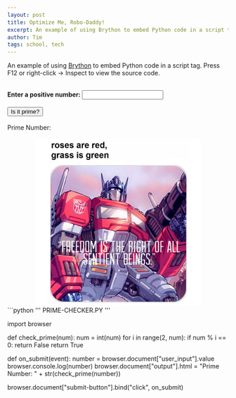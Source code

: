 ```yaml
---
layout: post
title: Optimize Me, Robo-Daddy!
excerpt: An example of using Brython to embed Python code in a script tag. Press F12 or right-click -> Inspect to view the source code.
author: Tim
tags: school, tech
---
```


<script type="text/javascript" src="https://cdn.jsdelivr.net/npm/brython@3.10.5/brython.min.js">
</script>
<script type="text/javascript" src="https://cdn.jsdelivr.net/npm/brython@3.10.5/brython_stdlib.js">
</script>
<script type="text/python" src="/brython/prime_checker.py"></script>

<body onload="brython()">
	<p>An example of using <a href="https://brython.info/">Brython</a> to embed Python code in a script tag. Press F12 or right-click -> Inspect to view the source code.</p>
	<br>
	<b>Enter a positive number:</b>
	<input type="number" id="user_input" min="1">
	<br><br>
	<button type="button" id="submit-button">Is it prime?</button>
	<br><br>
	<div id="output">Prime Number: </div>
	<br>
	<center><img src='/images/optimus.jpg' alt='Optimus Prime' width='75%'></center>
```python
'''
PRIME-CHECKER.PY
'''

import browser

def check_prime(num):
    num = int(num)
    for i in range(2, num):
		if num % i == 0:
			return False
    return True

def on_submit(event):
    number = browser.document["user_input"].value
    browser.console.log(number)
    browser.document["output"].html = "Prime Number: " + str(check_prime(number))

browser.document["submit-button"].bind("click", on_submit)
```